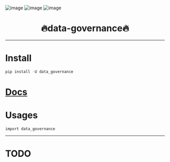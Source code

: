 

![image](https://img.shields.io/pypi/v/data_governance.svg) ![image](https://img.shields.io/travis/Jie-Yuan/data_governance.svg) ![image](https://readthedocs.org/projects/data-governance/badge/?version=latest)



<h1 align = "center">🔥data-governance🔥</h1>

---
# Install
```python
pip install -U data_governance
```

# [Docs](https://jie-yuan.github.io/data_governance/)

# Usages
```
import data_governance
```

---
# TODO
